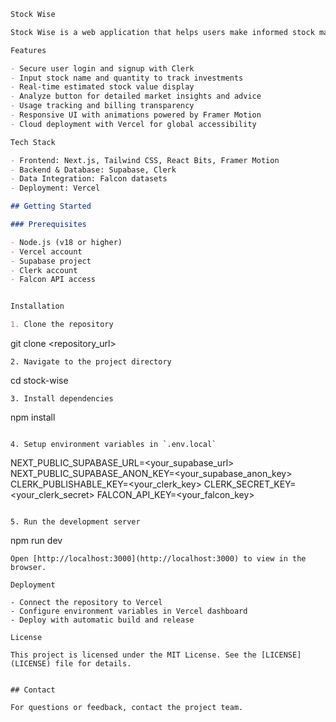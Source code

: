 ```markdown
Stock Wise

Stock Wise is a web application that helps users make informed stock market decisions by providing estimated stock values, detailed analysis, and personalized advice. It features secure authentication, user-friendly interfaces, and real-time market insights.

Features

- Secure user login and signup with Clerk  
- Input stock name and quantity to track investments  
- Real-time estimated stock value display  
- Analyze button for detailed market insights and advice  
- Usage tracking and billing transparency  
- Responsive UI with animations powered by Framer Motion  
- Cloud deployment with Vercel for global accessibility  

Tech Stack

- Frontend: Next.js, Tailwind CSS, React Bits, Framer Motion  
- Backend & Database: Supabase, Clerk  
- Data Integration: Falcon datasets  
- Deployment: Vercel  

## Getting Started

### Prerequisites

- Node.js (v18 or higher)  
- Vercel account  
- Supabase project  
- Clerk account  
- Falcon API access


Installation

1. Clone the repository  
   ```
   git clone <repository_url>
   ```
2. Navigate to the project directory  
   ```
   cd stock-wise
   ```
3. Install dependencies  
   ```
   npm install
   ```

4. Setup environment variables in `.env.local`  
   ```
   NEXT_PUBLIC_SUPABASE_URL=<your_supabase_url>
   NEXT_PUBLIC_SUPABASE_ANON_KEY=<your_supabase_anon_key>
   CLERK_PUBLISHABLE_KEY=<your_clerk_key>
   CLERK_SECRET_KEY=<your_clerk_secret>
   FALCON_API_KEY=<your_falcon_key>
   ```

5. Run the development server  
   ```
   npm run dev
   ```
   Open [http://localhost:3000](http://localhost:3000) to view in the browser.

Deployment

- Connect the repository to Vercel  
- Configure environment variables in Vercel dashboard  
- Deploy with automatic build and release  

License

This project is licensed under the MIT License. See the [LICENSE](LICENSE) file for details.


## Contact

For questions or feedback, contact the project team.
```
